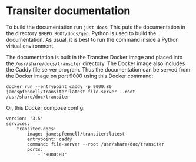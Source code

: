 # Transiter documentation

To build the documentation run `just docs`.
This puts the documentation in the directory `$REPO_ROOT/docs/gen`.
Python is used to build the documentation.
As usual, it is best to run the command inside a Python virtual environment.

The documentation is built in the Transiter Docker image and placed
    into the `/usr/share/docs/transiter` directory.
The Docker image also includes the Caddy file server program.
Thus the documentation can be served from the Docker image on port 9000 using this Docker command:

```
docker run --entrypoint caddy -p 9000:80 jamespfennell/transiter:latest file-server --root /usr/share/doc/transiter
```

Or, this Docker compose config:

```
version: '3.5'
services:
    transiter-docs:
        image: jamespfennell/transiter:latest
        entrypoint: caddy
        command: file-server --root /usr/share/doc/transiter
        ports:
            - "9000:80"
```
